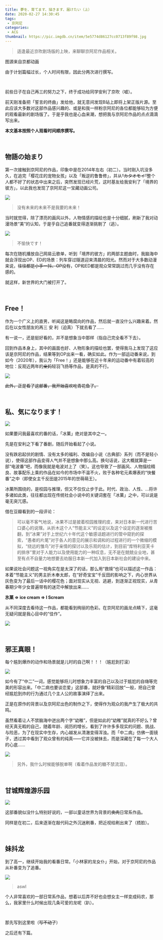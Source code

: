 ```yaml
---
title: 夢を、育てます、描きます、届けたい（上）
date: 2020-02-27 14:30:45
tags:
 - 京阿尼
categories:
 - ACG
thumbnail: https://pic.imgdb.cn/item/5e5774d86127cc0713f89f98.jpg
---
```


> 适逢最近京吹剧场版的上映，来聊聊京阿尼作品相关。

<!--more-->

图源来自京都动画

由于计划篇幅过长，个人时间有限，因此分两次进行撰写。

</br>

前些日子在自己再三的努力之下，终于成功给同学安利了京吹（嘘）。

前天刚准备把「誓言的终曲」发给他，就无意间发现B站上即将上架正版片源。至此应该大多数对这部作品感兴趣的、或是和我一样粉京阿尼的各位都能够较为方便的观看最新的剧场版了。于是乎我也是心血来潮，想把我与京阿尼作品的点点滴滴写出来。

**本文基本按照个人观看时间顺序撰写。**

</br>

## 物語の始まり

第一次接触到京阿尼的作品，印象中是在2014年左右（初二）。当时刚入坑没多久，在追完「樱花庄的宠物女孩」以及「叛逆的鲁鲁修」，并从~~“カタオモイ”~~整个人都不好了的状态中出来之后，突然发现已经片荒，这时基友给我安利了「境界的彼方」，以此我也发现了京阿尼这一宝藏动画公司。

![](https://pic.imgdb.cn/item/5e56765d6127cc0713dafb4f.jpg)
> 没有未来的未来不是我要的未来！

当时就觉得，除了漂亮的画风以外，人物情感的描绘也是十分细腻，刷新了我对动漫场景“美”的认知，于是乎自己追番就变得逐渐挑剔了（逃）。

![](https://pic.imgdb.cn/item/5e5676b16127cc0713db07a3.jpg)
> 不愉快です！

每次在随机播放自己网易云歌单，听到「境界的彼方」的两部主题曲时，我脑海中就会浮现出OP、ED的场景：列车穿过隧道迎来清晨的阳光。然而对于大多数动漫来说，~~往往都是小手一抖、OP没有~~，OP和ED都是观众常常跳过而几乎没有存在感的。

就这样，新世界的大门被打开了。

</br>

## Free！

作为一个广义上的直男，听闻这是略腐向的作品，然后就一直没什么兴趣来着。然后在以女性朋友的再三 安 利（迫真）下就去看了......

有一说一，还是挺好看的，并不是想象当中那样（指自己完全看不下去）。

回到作品本身上，其中的画面也好、人物形象的描绘也罢，使得我马上发现了这应该是京阿尼的作品，结果等到OP出来一看，确实如此。作为一部运动番来说，到如今（2020年），我认为「Free！」还是能够在近十年来的运动番中有着较高的地位：反观近两年的~~亲妈~~轻羽飞扬等作品，是真的不行。

![](https://img.moegirl.org/common/f/f6/High%E2%98%86Speed%21_-Free%21_Starting_Days-.jpg)

~~此外，正是看了这部番，我开始喜欢吃青花鱼了。~~

</br>

## 私、気になります！

![](https://img.moegirl.org/common/f/f6/Kotenbu.jpg)

如果要问我最喜欢的番的话，「冰菓」绝对是其中之一。

先是在安利之下看了番剧，随后开始看起了小说。

没有跌宕起伏的剧情、没有太多的福利、改编自小说〈古典部〉系列（而不是轻小说），使得这部作品变得人气并不是想象中那么高。换句话说，这大概就算是一部“电波番”吧，而像我就是电波对上了（笑）。这也导致了一部画风、人物描绘精良、故事配乐上乘的作品在如今的市场中不温不火，败于各种宅元素爆表的“快餐番”之中（即使女主千反田是2015年的世萌萌王）。

冰菓所围绕的，是校园与推理，但又不仅仅止步于此。时代、政治、人性、...将许多诸如此类，往往都出现在传统社会小说中的关键词套在「冰菓」之中，可以说是毫无突兀感。

借在豆瓣看到的一段评论：

> 可以毫不客气地说，冰果不过是披着校园推理的皮，来对日本新一代进行苦口婆心的说理。从折木这个人“节能主义”的设定以及这个设定的逐渐被推翻，到“冰果”对于上世纪六十年代这个敏感话题进行的管中窥豹的探索，“愚者的片尾”对于各人的意见的展示和调和的过程进行的一个微缩的模拟，“绕远的雏鸟”对于亲情的探讨以及乐观的估计，到目前“库特利亚芙卡的排序”里对于人能力以及使用能力的一种叹息，无不是在兢兢业业地，甚至有点不自量力地想要去劝服日本新一代加入到日本新社会的建设中来。

如果说社会问题这一视角实在是太深了的话，那么用“救赎”也可以描述这一作品：本着“节能主义”的男主折木奉太郎，在“好奇宝宝”千反田的影响之下，内心世界从灰色变为了最后一话中的樱花色；面对现实从无视、逃避，到逐渐正视现实，从青春期少年少女普遍带有的迷茫中解放出来......

**氷菓 => ice cream => I Scream**

从不同深度去看待这一作品，都能看到绚丽的色彩。在京阿尼的画龙点睛下，这毫无疑问就是我心目中的“佳作”。

![](https://pic.imgdb.cn/item/5e576d756127cc0713f7c29c.jpg)

</br>

## 邪王真眼！

每个尴到爆炸的动作和场景就是儿时的自己啊！！！（尴尬到打滚）

![](https://pic.imgdb.cn/item/5e57742d6127cc0713f88a0f.jpg)

如今有了“中二”一词，感觉能够将儿时想象力丰富的自己以及过于尴尬的自嗨等完美的形容出来。「中二病也要谈恋爱」这部番，就好像“精彩回放”一般，把自己曾经尴尬到炸的行为通过几个主人公的故事演绎了出来。

正是在原作的背景以及京阿尼出色的制作之下，使得作为观众的我产生了极大的共鸣。

虽然看着让人不禁脑海中迸出两个字“幼稚”，但是如此的“幼稚”就真的不好么？曾经天真无暇的自己，随着年龄、阅历的增长，看到了许许多多现实的问题、挑战、与险恶，为了在现实中生存，内心越发从清澈变得浑浊。而「中二病」仿佛一面镜子，透过其中看到了观众曾有的纯真——它并没被抹去，而是深藏在了每一个大人的心底......

![](https://pic.imgdb.cn/item/5e5774826127cc0713f89395.jpg)

> 另外，我什么时候能够脱单啊（看着作品发的糖不禁流泪）。

</br>

## 甘城辉煌游乐园

![](https://pic.imgdb.cn/item/5e577b9a6127cc0713f9e042.jpg)

这部番貌似没什么特别好说的，一部以童话世界为背景的~~卖肉~~日常系作品。

同样是在初二，后来逐渐在敲代码之外沉迷刷番，把近视给刷出来了（捂脸）。

</br>

## 妹抖龙

到了高一，继续开始我的看番日常。「小林家的龙女仆」开始，对于京阿尼的作品从补番变为了追番。

![](https://pic.imgdb.cn/item/5e577cf56127cc0713fa0e47.jpg)

> aswl

个人非常喜欢的一部日常系作品，想着以后弄不好也会想女主一样变成码农，那么，我家里什么时候出现几条可爱的龙呢（趴）。

</br>

那先写到这里啦（~~写不动了~~）

之后还有下篇。